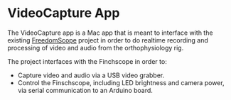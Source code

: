 VideoCapture App
================

The VideoCapture app is a Mac app that is meant to interface with the existing 
[FreedomScope](https://github.com/WALIII/FreedomScope/) project in order to
do realtime recording and processing of video and audio from the orthophysiology rig.

The project interfaces with the Finchscope in order to:

* Capture video and audio via a USB video grabber.
* Control the Finschscope, including LED brightness and camera power, via serial communication to an Arduino board.
